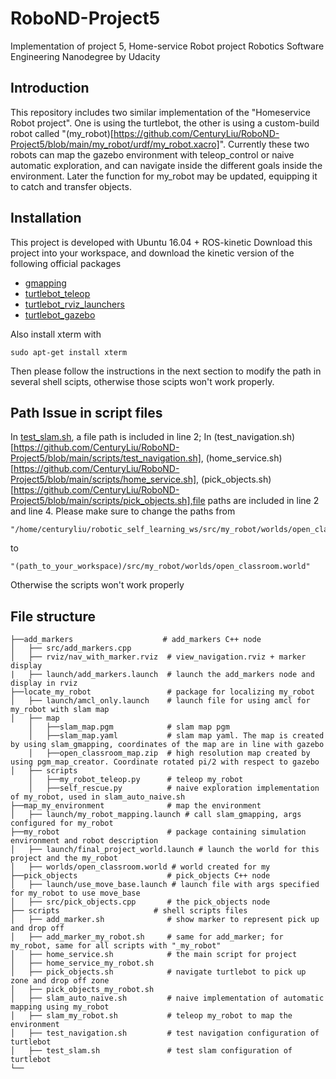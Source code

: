 # RoboND-Project5
Implementation of project 5, Home-service Robot project Robotics Software Engineering Nanodegree by Udacity

## Introduction

This repository includes two similar implementation of the "Homeservice Robot project". One is using the turtlebot, the other is using a custom-build robot called "(my_robot)[https://github.com/CenturyLiu/RoboND-Project5/blob/main/my_robot/urdf/my_robot.xacro]". Currently these two robots can map the gazebo environment with teleop_control or naive automatic exploration, and can navigate inside the different goals inside the environment. Later the function for my_robot may be updated, equipping it to catch and transfer objects.


## Installation

This project is developed with Ubuntu 16.04 + ROS-kinetic
Download this project into your workspace, and download the kinetic version of the following official packages

- [gmapping](http://wiki.ros.org/gmapping)
- [turtlebot_teleop](http://wiki.ros.org/turtlebot_teleop)
- [turtlebot_rviz_launchers](http://wiki.ros.org/turtlebot_rviz_launchers)
- [turtlebot_gazebo](http://wiki.ros.org/turtlebot_gazebo)

Also install xterm with

`sudo apt-get install xterm`

Then please follow the instructions in the next section to modify the path in several shell scipts, otherwise those scipts won't work properly.

## Path Issue in script files

In [test_slam.sh](https://github.com/CenturyLiu/RoboND-Project5/blob/main/scripts/test_slam.sh), a file path is included in line 2; In (test_navigation.sh)[https://github.com/CenturyLiu/RoboND-Project5/blob/main/scripts/test_navigation.sh], (home_service.sh)[https://github.com/CenturyLiu/RoboND-Project5/blob/main/scripts/home_service.sh], (pick_objects.sh)[https://github.com/CenturyLiu/RoboND-Project5/blob/main/scripts/pick_objects.sh],file paths are included in line 2 and line 4.
Please make sure to change the paths from 
    
    "/home/centuryliu/robotic_self_learning_ws/src/my_robot/worlds/open_classroom.world"
to

    "(path_to_your_workspace)/src/my_robot/worlds/open_classroom.world"
Otherwise the scripts won't work properly



## File structure

    ├──add_markers                    # add_markers C++ node
    │   ├── src/add_markers.cpp
    │   ├── rviz/nav_with_marker.rviz  # view_navigation.rviz + marker display
    |   ├── launch/add_markers.launch  # launch the add_markers node and display in rviz
    ├──locate_my_robot                 # package for localizing my_robot
    │   ├── launch/amcl_only.launch    # launch file for using amcl for my_robot with slam map
    │   ├── map
        │   ├──slam_map.pgm            # slam map pgm
        │   ├──slam_map.yaml           # slam map yaml. The map is created by using slam_gmapping, coordinates of the map are in line with gazebo
        │   ├──open_classroom_map.zip  # high resolution map created by using pgm_map_creator. Coordinate rotated pi/2 with respect to gazebo
    │   ├── scripts
        │   ├──my_robot_teleop.py      # teleop my_robot
        │   ├──self_rescue.py          # naive exploration implementation of my_robot, used in slam_auto_naive.sh
    ├──map_my_environment              # map the environment
    │   ├── launch/my_robot_mapping.launch # call slam_gmapping, args configured for my_robot
    ├──my_robot                        # package containing simulation environment and robot description
    │   ├── launch/final_project_world.launch # launch the world for this project and the my_robot
    │   ├── worlds/open_classroom.world # world created for my
    ├──pick_objects                    # pick_objects C++ node
    │   ├── launch/use_move_base.launch # launch file with args specified for my_robot to use move_base
    │   ├── src/pick_objects.cpp       # the pick_objects node
    ├── scripts                     # shell scripts files
    │   ├── add_marker.sh              # show marker to represent pick up and drop off
    │   ├── add_marker_my_robot.sh     # same for add_marker; for my_robot, same for all scripts with "_my_robot"
    │   ├── home_service.sh            # the main script for project
    │   ├── home_service_my_robot.sh
    │   ├── pick_objects.sh            # navigate turtlebot to pick up zone and drop off zone
    │   ├── pick_objects_my_robot.sh   
    │   ├── slam_auto_naive.sh         # naive implementation of automatic mapping using my_robot
    │   ├── slam_my_robot.sh           # teleop my_robot to map the environment
    │   ├── test_navigation.sh         # test navigation configuration of turtlebot    
    │   ├── test_slam.sh               # test slam configuration of turtlebot
    └──


